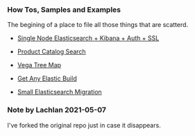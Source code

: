 ### How Tos, Samples and Examples

The begining of a place to file all those things that are scatterd. 

* [Single Node Elasticsearch + Kibana + Auth + SSL](./basic-security-elasticsearch/README.md)

* [Product Catalog Search ](./catalog-search/README.md)

* [Vega Tree Map](./vega-tree-map/README.md)

* [Get Any Elastic Build](./get-elastic-builds/README.md)

* [Small Elasticsearch Migration](./ess-migration-tools/README.md)

### Note by Lachlan 2021-05-07

I've forked the original repo just in case it disappears. 
